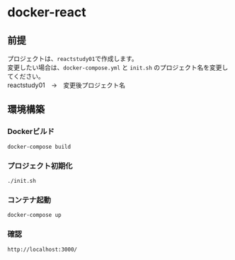 # docker-react

## 前提

プロジェクトは、`reactstudy01`で作成します。  
変更したい場合は、`docker-compose.yml` と `init.sh` のプロジェクト名を変更してください。  
reactstudy01　→　変更後プロジェクト名

## 環境構築
### Dockerビルド

```
docker-compose build
```

### プロジェクト初期化

```
./init.sh
```

### コンテナ起動

```
docker-compose up
```

### 確認

```
http://localhost:3000/
```
